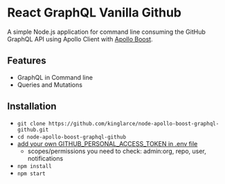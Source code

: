 # React GraphQL Vanilla Github

A simple Node.js application for command line consuming the GitHub GraphQL API using Apollo Client with [Apollo Boost](https://github.com/apollographql/apollo-client/tree/master/packages/apollo-boost).

## Features

* GraphQL in Command line
* Queries and Mutations

## Installation

* `git clone https://github.com/kinglarce/node-apollo-boost-graphql-github.git`
* `cd node-apollo-boost-graphql-github`
* [add your own GITHUB_PERSONAL_ACCESS_TOKEN in .env file](https://help.github.com/articles/creating-a-personal-access-token-for-the-command-line/)
  * scopes/permissions you need to check: admin:org, repo, user, notifications
* `npm install`
* `npm start`
